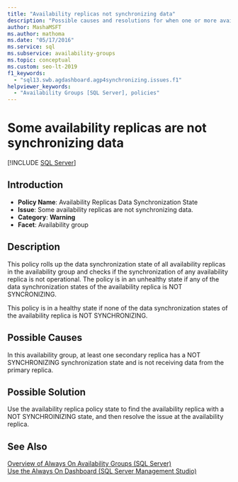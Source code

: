 ```yaml
---
title: "Availability replicas not synchronizing data"
description: "Possible causes and resolutions for when one or more availability replicas in an Always On availability group are not synchronizing data with the primary replica."
author: MashaMSFT
ms.author: mathoma
ms.date: "05/17/2016"
ms.service: sql
ms.subservice: availability-groups
ms.topic: conceptual
ms.custom: seo-lt-2019
f1_keywords:
  - "sql13.swb.agdashboard.agp4synchronizing.issues.f1"
helpviewer_keywords:
  - "Availability Groups [SQL Server], policies"
---
```

# Some availability replicas are not synchronizing data
[!INCLUDE [SQL Server](../../../includes/applies-to-version/sqlserver.md)]
    
## Introduction  
  
- **Policy Name**: Availability Replicas Data Synchronization State
- **Issue**: Some availability replicas are not synchronizing data.
- **Category**: **Warning**
- **Facet**: Availability group  
  
## Description  
 This policy rolls up the data synchronization state of all availability replicas in the availability group and checks if the synchronization of any availability replica is not operational. The policy is in an unhealthy state if any of the data synchronization states of the availability replica is NOT SYNCRONIZING.  
  
 This policy is in a healthy state if none of the data synchronization states of the availability replica is NOT SYNCHRONIZING.  
 
## Possible Causes  
 In this availability group, at least one secondary replica has a NOT SYNCHRONIZING synchronization state and is not receiving data from the primary replica.  
  
## Possible Solution  
 Use the availability replica policy state to find the availability replica with a NOT SYNCHROINIZING state, and then resolve the issue at the availability replica.  
  
## See Also  
 [Overview of Always On Availability Groups &#40;SQL Server&#41;](../../../database-engine/availability-groups/windows/overview-of-always-on-availability-groups-sql-server.md)   
 [Use the Always On Dashboard &#40;SQL Server Management Studio&#41;](../../../database-engine/availability-groups/windows/use-the-always-on-dashboard-sql-server-management-studio.md)  
  
  
